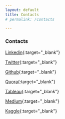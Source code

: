 ```yaml
---
layout: default
title: Contacts
# permalink: /contacts

---
```


### Contacts

[Linkedin](https://www.linkedin.com/in/ahmedomareissa/){:target="_blank"}

[Twitter](https://twitter.com/AhmedOmarEissa){:target="_blank"}

[Github](https://github.com/AhmedOmarEissa){:target="_blank"}

[Quora](https://www.quora.com/profile/Ahmed-Omar-Eissa){:target="_blank"}

[Tableau](https://public.tableau.com/profile/ahmed.omar.eissa){:target="_blank"}

[Medium](https://medium.com/@hmedOmarEissa){:target="_blank"}

[Kaggle](https://www.kaggle.com/ahmedomareissa){:target="_blank"}
